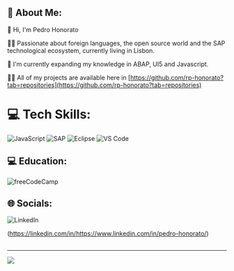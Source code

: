 ## 💫 About Me:

👋 Hi, I'm Pedro Honorato


👨‍💻 Passionate about foreign languages, the open source world and the SAP technological ecosystem, currently living in Lisbon.


🔭 I'm currently expanding my knowledge in ABAP, UI5 and Javascript.


👨‍💻 All of my projects are available here in [https://github.com/rp-honorato?tab=repositories](https://github.com/rp-honorato?tab=repositories)

# 💻 Tech Skills:
![JavaScript](https://img.shields.io/badge/javascript-%23323330.svg?style=for-the-badge&logo=javascript&logoColor=%23F7DF1E)
![SAP](https://img.shields.io/badge/SAP-0FAAFF?style=for-the-badge&logo=sap&logoColor=white)
![Eclipse](https://img.shields.io/badge/Eclipse-2C2255?style=for-the-badge&logo=eclipse&logoColor=white)
![VS Code](https://img.shields.io/badge/VSCode-0078D4?style=for-the-badge&logo=visual%20studio%20code&logoColor=white)

## 💻 Education:
![freeCodeCamp](https://img.shields.io/badge/freecodecamp-27273D?style=for-the-badge&logo=freecodecamp&logoColor=white) 

## 🌐 Socials:
![LinkedIn](https://img.shields.io/badge/LinkedIn-0077B5?style=for-the-badge&logo=linkedin&logoColor=white)


(https://linkedin.com/in/https://www.linkedin.com/in/pedro-honorato/) 


## 

---
[![](https://visitcount.itsvg.in/api?id=rp-honorato&icon=0&color=0)](https://visitcount.itsvg.in)

<!-- Proudly created with GPRM ( https://gprm.itsvg.in ) -->
